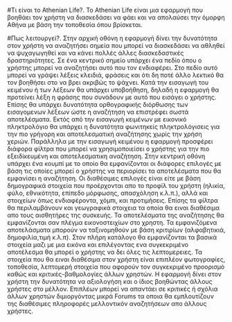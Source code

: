 #Τι είναι το Athenian Life?.
Το Athenian Life είναι μια εφαρμογή που βοηθάει τον χρήστη να διασκεδάσει να φάει και να απολαύσει την όμορφη Αθήνα με βάση την τοποθεσία όπου βρίσκεται.

#Πως λειτουργεί?.
Στην αρχική οθόνη η εφαρμογή δίνει την δυνατότητα στον χρήστη να αναζητήσει σημεία που μπορεί να διασκεδάσει να αθληθεί να ψυχαγωγηθεί και να κάνει πολλές άλλες διασκεδαστικές δραστηριότητες. Σε ένα κεντρικό σημείο υπάρχει ένα πεδίο όπου ο χρήστης μπορεί να αναζητήσει αυτό που τον ενδιαφέρει. Στο πεδίο αυτό μπορεί να γράψει λέξεις κλειδιά, φράσεις και ότι δη ποτέ άλλο λεκτικό θα τον βοηθήσει στο να βρει ακριβώς το ψάχνει. Κατά την εισαγωγή του κειμένου ή των λέξεων θα υπάρχει υποβοήθηση, δηλαδή η εφαρμογή θα προτείνει λέξη η φράσης που συνάδουν με αυτό που εισάγει ο χρήστης. Επίσης θα υπάρχει δυνατότητα ορθογραφικής διόρθωσης των εισαγομενων λέξεων ώστε η αναζήτηση να επιστρέφει σωστά αποτελέσματα. Εκτός από την εισαγωγή κειμένων με εικονικό πληκτρολόγιο θα υπάρχει η δυνατότητα φωνιτηκείς πληκτρολόγισεις για την πιο γρήγορη και αποτελεσματική αναζήτησης χωρίς την χρήση χεριών. Παράλληλα με την εισαγωγή κειμένου η εφαρμογή προσφέρει διάφορα φίλτρα που μπορεί να χρησιμοποιείσει ο χρήστης για την πιο εξειδίκευμένη και αποτελεσματικη αναζήτηση. Στην κεντρική οθόνη υπάρχει ένα κουμπί με το οποίο θα εμφανίζονται οι διάφορες επιλογές με βάση τις οποίες μπορεί ο χρήστης να περιορίσει τα αποτελέσματα που θα εμφανίσει η αναζήτηση. Οι διαθέσιμες επιλογές είναι είτε με βάση δημογραφικά στοιχεία που προέρχονται απο το προφίλ του χρήστη (ηλικία, φύλο, εθνικότητα, επίπεδο μόρφωσης, απασχόληση κ.λ.π.), αλλά και στοιχείων όπως ενδιαφέροντα, χόμπι, και προτιμήσεις. Επίσης τα φίλτρα θα περιλαμβάνουν και γεωγραφικά στοιχεια τα οποία θα ειναι διαθέσιμα απο τους αισθητήρες της συσκευής.
Τα αποτελέσματα της αναζήτησης θα εμφανίζονται σαν πλέγμα εικονοστειχίων στο χρηστη. Τα εμφανιζόμενα αποτελάσματα μπορούν να ταξινομηθούν με βάση κριτιρίων (αλφαβητικιά, δημοφιλία,τιμή κ.λ.π). Στον πλήρη κατάλογο θα εμφανίζονται τα βασικά στοιχεία μαζι με μια εικόνα και επιλέγοντας ενα συγκεκριμένο αποτέλεσμα θα μπορεί ο χρήστης να δει όλες τις λεπτομερειες. Τα στοιχεία που θα ειναι διαθέσιμα στον χρήστη είναι επιπλέον φωτογραφίες, τοποθεσία, λεπτομερή στοιχεία που αφορούν τον συγκεκριμένο προορισμό καθώς και κριτικές-βαθμολογίες άλλων χρηστών. Η εφαρμογή δίνει στον χρήστη την δυνατότητα να αξιολογήση και ο ίδιος βοηθώντας άλλους χρήστες στο μέλλον. Επιπλέων μπορεί να απαντάει σε κριτικές ή σχόλια άλλων χρηστών διμιοργόντας μικρά Forums τα οποια θα εμπλουτίζουν της διαθέσιμες πληροφορές μελλοντικόν αναζητήσεων απο άλλους χρήστες. 
